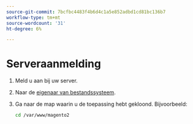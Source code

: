 ```yaml
---
source-git-commit: 7bcfbc4483f4b6d4c1a5e852adbd1cd81bc136b7
workflow-type: tm+mt
source-wordcount: '31'
ht-degree: 6%

---
```

# Serveraanmelding

1. Meld u aan bij uw server.
1. Naar de [eigenaar van bestandssysteem](https://devdocs.magento.com/guides/v2.4/install-gde/prereq/file-sys-perms-over.html).
1. Ga naar de map waarin u de toepassing hebt gekloond. Bijvoorbeeld:

   ```bash
   cd /var/www/magento2
   ```

